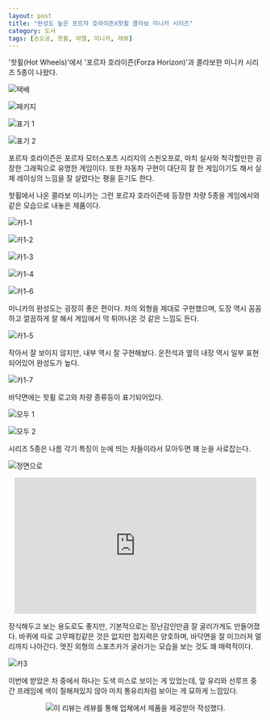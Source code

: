 ```yaml
---
layout: post
title: "완성도 높은 포르자 호라이즌X핫휠 콜라보 미니카 시리즈"
category: 도서
tags: [손오공, 핫휠, 마텔, 미니카, 레뷰]
---
```


'핫휠(Hot Wheels)'에서 '포르자 호라이즌(Forza Horizon)'과 콜라보한 미니카 시리즈 5종이 나왔다.

![택배](/images/hotwheels-forza-horizon-01.jpg)

![패키지](/images/hotwheels-forza-horizon-02.jpg)

![표기 1](/images/hotwheels-forza-horizon-03.jpg)

![표기 2](/images/hotwheels-forza-horizon-04.jpg)

포르자 호라이즌은 포르자 모터스포츠 시리지의 스핀오프로,
마치 실사와 착각할만한 굉장한 그래픽으로 유명한 게임이다.
또한 자동차 구현이 대단히 잘 한 게임이기도 해서
실제 레이싱의 느낌을 잘 살렸다는 평을 듣기도 한다.

핫휠에서 나온 콜라보 미니카는 그런 포르자 호라이즌에 등장한 차량 5종을
게임에서와 같은 모습으로 내놓은 제품이다.

![카1-1](/images/hotwheels-forza-horizon-05.jpg)

![카1-2](/images/hotwheels-forza-horizon-06.jpg)

![카1-3](/images/hotwheels-forza-horizon-07.jpg)

![카1-4](/images/hotwheels-forza-horizon-08.jpg)

![카1-6](/images/hotwheels-forza-horizon-10.jpg)

미니카의 완성도는 굉장히 좋은 편이다.
차의 외형을 제대로 구현했으며, 도장 역시 꼼꼼하고 깔끔하게 잘 해서
게임에서 막 튀어나온 것 같은 느낌도 든다.

![카1-5](/images/hotwheels-forza-horizon-09.jpg)

작아서 잘 보이지 않지만, 내부 역시 잘 구현해놨다.
운전석과 옆의 내장 역시 일부 표현되어있어 완성도가 높다.

![카1-7](/images/hotwheels-forza-horizon-11.jpg)

바닥면에는 핫휠 로고와 차량 종류등이 표기되어있다.

![모두 1](/images/hotwheels-forza-horizon-13.jpg)

![모두 2](/images/hotwheels-forza-horizon-14.jpg)

시리즈 5종은 나름 각기 특징이 눈에 띄는 차들이라서 모아두면 꽤 눈을 사로잡는다.

![정면으로](/images/hotwheels-forza-horizon-15.gif)

<center><iframe width="480" height="270" src="https://www.youtube.com/embed/w-2Miv2Dxmc" title="YouTube video player" frameborder="0" allow="accelerometer; autoplay; clipboard-write; encrypted-media; gyroscope; picture-in-picture" allowfullscreen></iframe></center>

장식해두고 보는 용도로도 좋지만, 기본적으로는 장난감인만큼 잘 굴러가게도 만들어졌다.
바퀴에 따로 고무패킹같은 것은 없지만 접지력은 양호하며,
바닥면을 잘 미끄러져 멀리까지 나아간다.
멋진 외형의 스포츠카가 굴러가는 모습을 보는 것도 꽤 매력적이다.

![카3](/images/hotwheels-forza-horizon-12.jpg)

이번에 받았은 차 중에서 하나는 도색 미스로 보이는 게 있었는데,
앞 유리와 선루프 중간 프레임에 색이 칠해져있지 않아 마치 통유리처럼 보이는 게 묘하게 느낌있다.



<center><img src="https://www.revu.net/campaign/img.php?p=504e557184d0ff914a5a6d7ebce72d8db256c1f75d666a179cf3caad93712b42&amp;v=4" title="wb-sponsored" alt="이 리뷰는 레뷰를 통해 업체에서 제품을 제공받아 작성했다." /></center>
